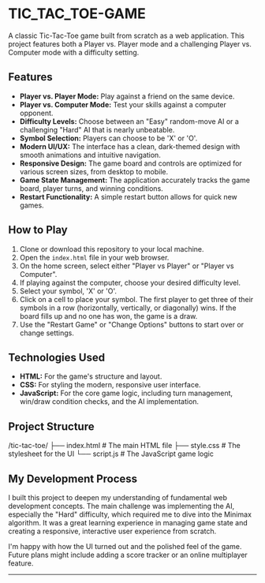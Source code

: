 # TIC_TAC_TOE-GAME

A classic Tic-Tac-Toe game built from scratch as a web application. This project features both a Player vs. Player mode and a challenging Player vs. Computer mode with a difficulty setting.

## Features

* **Player vs. Player Mode:** Play against a friend on the same device.
* **Player vs. Computer Mode:** Test your skills against a computer opponent.
* **Difficulty Levels:** Choose between an "Easy" random-move AI or a challenging "Hard" AI that is nearly unbeatable.
* **Symbol Selection:** Players can choose to be 'X' or 'O'.
* **Modern UI/UX:** The interface has a clean, dark-themed design with smooth animations and intuitive navigation.
* **Responsive Design:** The game board and controls are optimized for various screen sizes, from desktop to mobile.
* **Game State Management:** The application accurately tracks the game board, player turns, and winning conditions.
* **Restart Functionality:** A simple restart button allows for quick new games.

## How to Play

1.  Clone or download this repository to your local machine.
2.  Open the `index.html` file in your web browser.
3.  On the home screen, select either "Player vs Player" or "Player vs Computer".
4.  If playing against the computer, choose your desired difficulty level.
5.  Select your symbol, 'X' or 'O'.
6.  Click on a cell to place your symbol. The first player to get three of their symbols in a row (horizontally, vertically, or diagonally) wins. If the board fills up and no one has won, the game is a draw.
7.  Use the "Restart Game" or "Change Options" buttons to start over or change settings.

## Technologies Used

* **HTML:** For the game's structure and layout.
* **CSS:** For styling the modern, responsive user interface.
* **JavaScript:** For the core game logic, including turn management, win/draw condition checks, and the AI implementation.

## Project Structure
/tic-tac-toe/
├── index.html          # The main HTML file
├── style.css           # The stylesheet for the UI
└── script.js           # The JavaScript game logic

## My Development Process

I built this project to deepen my understanding of fundamental web development concepts. The main challenge was implementing the AI, especially the "Hard" difficulty, which required me to dive into the Minimax algorithm. It was a great learning experience in managing game state and creating a responsive, interactive user experience from scratch.

I'm happy with how the UI turned out and the polished feel of the game. Future plans might include adding a score tracker or an online multiplayer feature.

---

